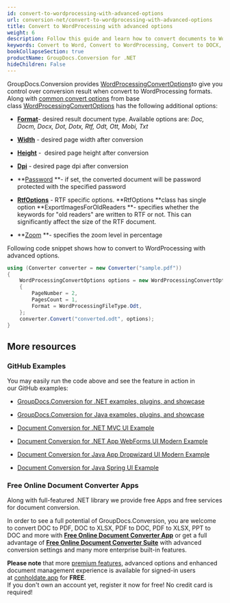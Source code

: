 ```yaml
---
id: convert-to-wordprocessing-with-advanced-options
url: conversion-net/convert-to-wordprocessing-with-advanced-options
title: Convert to WordProcessing with advanced options
weight: 6
description: Follow this guide and learn how to convert documents to Word and Open Document formats like DOC, DOCX, ODT, OTT formats with height, width, DPI and other customizations using GroupDocs.Conversion for .NET.
keywords: Convert to Word, Convert to WordProcessing, Convert to DOCX, Convert to DOC
bookCollapseSection: true
productName: GroupDocs.Conversion for .NET
hideChildren: False
---
```

GroupDocs.Conversion provides [WordProcessingConvertOptions](https://apireference.groupdocs.com/net/conversion/groupdocs.conversion.options.convert/wordprocessingconvertoptions)to give you control over conversion result when convert to WordProcessing formats. Along with [common convert options](https://docs.groupdocs.com/display/conversionnet/Common+conversion+options) from base class [WordProcessingConvertOptions](https://apireference.groupdocs.com/net/conversion/groupdocs.conversion.options.convert/wordprocessingconvertoptions) has the following additional options:

*   **[Format](https://apireference.groupdocs.com/net/conversion/groupdocs.conversion.options.convert.convertoptions/1/properties/format)**\- desired result document type. Available options are: *Doc, Docm, Docx, Dot, Dotx, Rtf, Odt, Ott, Mobi, Txt*
*   **[Width](https://apireference.groupdocs.com/net/conversion/groupdocs.conversion.options.convert/wordprocessingconvertoptions/properties/width)** - desired page width after conversion  
    
*   **[Height](https://apireference.groupdocs.com/net/conversion/groupdocs.conversion.options.convert/wordprocessingconvertoptions/properties/height)** -  desired page height after conversion  
    
*   **[Dpi](https://apireference.groupdocs.com/net/conversion/groupdocs.conversion.options.convert/wordprocessingconvertoptions/properties/dpi)** - desired page dpi after conversion  
    
*   **[Password](https://apireference.groupdocs.com/net/conversion/groupdocs.conversion.options.convert/wordprocessingconvertoptions/properties/password) **\- if set, the converted document will be password protected with the specified password
*   **[RtfOptions](https://apireference.groupdocs.com/net/conversion/groupdocs.conversion.options.convert/wordprocessingconvertoptions/properties/rtfoptions)** - RTF specific options. **RtfOptions **class has single option **ExportImagesForOldReaders **\- specifies whether the keywords for "old readers" are written to RTF or not. This can significantly affect the size of the RTF document.
*   **[Zoom](https://apireference.groupdocs.com/net/conversion/groupdocs.conversion.options.convert/wordprocessingconvertoptions/properties/zoom) **\- specifies the zoom level in percentage

Following code snippet shows how to convert to WordProcessing with advanced options.

```csharp
using (Converter converter = new Converter("sample.pdf"))
{
    WordProcessingConvertOptions options = new WordProcessingConvertOptions
    {
        PageNumber = 2,
        PagesCount = 1,
        Format = WordProcessingFileType.Odt,
    };
    converter.Convert("converted.odt", options);
}
```

## More resources

### GitHub Examples

You may easily run the code above and see the feature in action in our GitHub examples:

*   [GroupDocs.Conversion for .NET examples, plugins, and showcase](https://github.com/groupdocs-conversion/GroupDocs.Conversion-for-.NET)
    
*   [GroupDocs.Conversion for Java examples, plugins, and showcase](https://github.com/groupdocs-conversion/GroupDocs.Conversion-for-Java)
    
*   [Document Conversion for .NET MVC UI Example](https://github.com/groupdocs-conversion/GroupDocs.Conversion-for-.NET-MVC) 
    
*   [Document Conversion for .NET App WebForms UI Modern Example](https://github.com/groupdocs-conversion/GroupDocs.Conversion-for-.NET-WebForms)
    
*   [Document Conversion for Java App Dropwizard UI Modern Example](https://github.com/groupdocs-conversion/GroupDocs.Conversion-for-Java-Dropwizard)
    
*   [Document Conversion for Java Spring UI Example](https://github.com/groupdocs-conversion/GroupDocs.Conversion-for-Java-Spring)
    

### Free Online Document Converter Apps

Along with full-featured .NET library we provide free Apps and free services for document conversion.

In order to see a full potential of GroupDocs.Conversion, you are welcome to convert DOC to PDF, DOC to XLSX, PDF to DOC, PDF to XLSX, PPT to DOC and more with **[Free Online Document Converter App](https://products.groupdocs.app/conversion)** or get a full advantage of **[Free Online Document Converter Suite](https://conholdate.app/features/document-converter-online)** with advanced conversion settings and many more enterprise built-in features.

**Please note** that more [premium features](https://conholdate.app/features), advanced options and enhanced document management experience is available for signed-in users at [conholdate.app](https://conholdate.app/) for **FREE**.  
If you don't own an account yet, register it now for free! No credit card is required!

